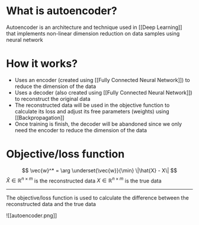 # What is autoencoder?
Autoencoder is an architecture and technique used in [[Deep Learning]] that implements non-linear dimension reduction on data samples using neural network

# How it works?
- Uses an encoder (created using [[Fully Connected Neural Network]]) to reduce the dimension of the data
- Uses a decoder (also created using [[Fully Connected Neural Network]]) to reconstruct the original data
- The reconstructed data will be used in the objective function to calculate its loss and adjust its free parameters (weights) using [[Backpropagation]]
- Once training is finish, the decoder will be abandoned since we only need the encoder to reduce the dimension of the data

# Objective/loss function
$$
\vec{w}^* = \arg \underset{\vec{w}}{\min} \|\hat{X} - X\|
$$
$\hat{X} \in \mathbb{R}^{n \times m}$ is the reconstructed data
$X \in \mathbb{R}^{n \times m}$ is the true data
___
The objective/loss function is used to calculate the difference between the reconstructed data and the true data

![[autoencoder.png]]